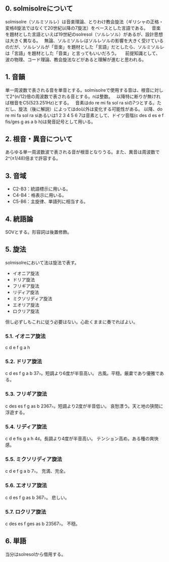 ## 0. solmisolreについて  
solmisolre（ソルミソルレ）は音楽理論、とりわけ教会旋法（ギリシャの正格・変格8旋法ではなくて20世紀以降の7旋法）をベースとした言語である。  
音楽を題材とした言語といえば19世紀のsolresol（ソルレソル）があるが、設計思想は大きく異なる。  
無論、ソルミソルレはソルレソルの影響を大きく受けているのだが、ソルレソルが「音楽」を題材とした「言語」だとしたら、ソルミソルレは「言語」を題材とした「音楽」と言ってもいいだろう。  
  
前提知識として、波の物理、コード理論、教会旋法などがあると理解が進むと思われる。

## 1. 音韻  
単一周波数で表される音を単音とする。solmisolreで使用する音は、根音に対して2^(n/12)倍の周波数で表される音とする。nは整数。  
以降特に断りが無ければ根音をC5(523.251Hz)とする。  
音素はdo re mi fa sol ra siの7つとする。ただし、旋法（後に解説）によってはdo以外は変化する可能性がある。
以降、do re mi fa sol ra siあるいは1 2 3 4 5 6 7は音素として、ドイツ音階(c des d es e f fis/ges g as a b h)は発音記号として用いる。

## 2. 根音・異音について
あらゆる単一周波数波で表される音が根音となりうる。また、異音は周波数で2^(±1/48)倍まで許容する。

## 3. 音域  
- C2-B3：統語標示に用いる。  
- C4-B4：格表示に用いる。  
- C5-B6：主旋律、単語列に相当する。  

## 4. 統語論  
SOVとする。形容詞は後置修飾。  

## 5. 旋法  
solmisolreにおいて法は旋法で表す。  
- イオニア旋法
- ドリア旋法
- フリギア旋法
- リディア旋法
- ミクソリディア旋法
- エオリア旋法
- ロクリア旋法

但し必ずしもこれに従う必要はない。心赴くままに奏でればよい。

### 5.1. イオニア旋法
c d e f g a h

### 5.2. ドリア旋法
c d es f g a b
37♭。短調より6度が半音高い。
古風。平穏。厳粛であり優雅である。

### 5.3. フリギア旋法
c des es f g as b
2367♭。短調より2度が半音低い。
哀愁漂う。天と地の狭間に浮遊する。

### 5.4. リディア旋法
c d e fis g a h
4♯。長調より4度が半音高い。
テンション高め。ある種の爽快感。

### 5.5. ミクソリディア旋法
c d e f g a b
7♭。
充満、充全。

### 5.6. エオリア旋法
c d es f g as b
367♭。
悲しい。

### 5.7. ロクリア旋法
c des es f ges as b
23567♭。
不穏。  

## 6. 単語  
当分はsolresolから借用する。
